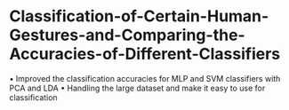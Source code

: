 # Classification-of-Certain-Human-Gestures-and-Comparing-the-Accuracies-of-Different-Classifiers
• Improved the classification accuracies for MLP and SVM classifiers with PCA and LDA • Handling the large dataset and make it easy to use for classification
